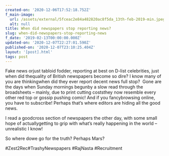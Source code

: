 ```yaml
---
created-on: '2020-12-06T17:52:18.752Z'
f_main-image:
  url: /assets/external/5fceac2e84a482820ac8f5da_13th-feb-2019-min.jpeg
  alt: null
title: When did newspapers stop reporting news?
slug: when-did-newspapers-stop-reporting-news
f_date: '2019-02-13T00:00:00.000Z'
updated-on: '2020-12-07T22:27:01.590Z'
published-on: '2020-12-07T23:10:25.404Z'
layout: '[post].html'
tags: post
---
```


Fake news orjust tabloid fodder, reporting at best on D-list celebrities, just when did thequality of British newspapers become so dire? I know many of you are thinkingwhen did they ever report decent news full stop?  Gone are the days when Sunday mornings begunby a slow read through the broadsheets – mainly, due to print cutting coststhey now resemble every other red top or gossip pushing comic! And if you fancybrowsing online, you have to subscribe! Perhaps that’s where editors are hiding all the good news.

I read a goodcross section of newspapers the other day, with some small hope of actuallygetting to grip with what’s really happening in the world – unrealistic I know!

So where dowe go for the truth? Perhaps Mars?

#Zest2Rec#TrashyNewspapers #RajNasta #Recruitment
